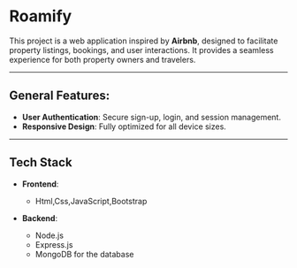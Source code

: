 # Roamify

This project is a web application inspired by **Airbnb**, designed to facilitate property listings, bookings, and user interactions. It provides a seamless experience for both property owners and travelers.

---

## General Features:  
- **User Authentication**: Secure sign-up, login, and session management.  
- **Responsive Design**: Fully optimized for all device sizes.  

---

## Tech Stack  

- **Frontend**:  
  - Html,Css,JavaScript,Bootstrap

- **Backend**:  
  - Node.js  
  - Express.js  
  - MongoDB for the database  


